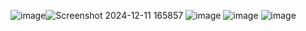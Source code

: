 ![image](https://github.com/user-attachments/assets/217ce1bc-9e01-438d-a070-841914135829)![Screenshot 2024-12-11 165857](https://github.com/user-attachments/assets/e79fc889-4a86-486d-927a-3378efd079b1)
![image](https://github.com/user-attachments/assets/03cef1af-2d69-404b-bd44-761b418d527a)
![image](https://github.com/user-attachments/assets/b71f6cea-04b9-4a85-add6-50d712a61043)
![image](https://github.com/user-attachments/assets/4142cdbd-d5c1-4909-94c3-993b157d0551)
